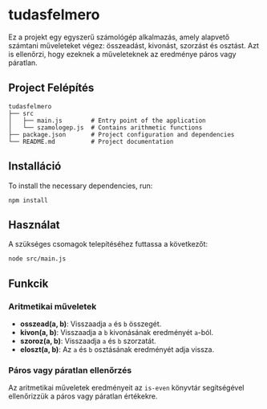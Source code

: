 # tudasfelmero

Ez a projekt egy egyszerű számológép alkalmazás, amely alapvető számtani műveleteket végez: összeadást, kivonást, szorzást és osztást. Azt is ellenőrzi, hogy ezeknek a műveleteknek az eredménye páros vagy páratlan.
## Project Felépítés

```
tudasfelmero
├── src
│   ├── main.js        # Entry point of the application
│   └── szamologep.js  # Contains arithmetic functions
├── package.json       # Project configuration and dependencies
└── README.md          # Project documentation
```

## Installáció

To install the necessary dependencies, run:

```
npm install
```

## Használat

A szükséges csomagok telepítéséhez futtassa a következőt:
```
node src/main.js
```

## Funkcik

### Aritmetikai műveletek

- **osszead(a, b)**: Visszaadja `a` és `b` összegét.
- **kivon(a, b)**: Visszaadja a `b` kivonásának eredményét `a`-ból.
- **szoroz(a, b)**: Visszaadja `a` és `b` szorzatát.
- **eloszt(a, b)**: Az `a` és `b` osztásának eredményét adja vissza.

### Páros vagy páratlan ellenőrzés

Az aritmetikai műveletek eredményeit az `is-even` könyvtár segítségével ellenőrizzük a páros vagy páratlan értékekre.

